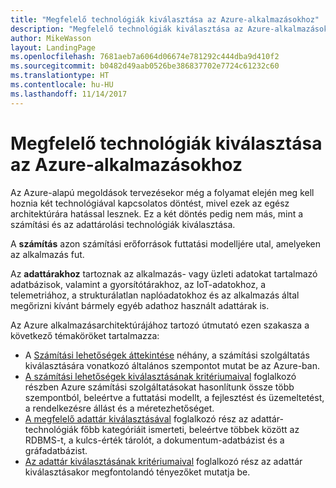 ```yaml
---
title: "Megfelelő technológiák kiválasztása az Azure-alkalmazásokhoz"
description: "Megfelelő technológiák kiválasztása az Azure-alkalmazásokhoz"
author: MikeWasson
layout: LandingPage
ms.openlocfilehash: 7681aeb7a6064d06674e781292c444dba9d410f2
ms.sourcegitcommit: b0482d49aab0526be386837702e7724c61232c60
ms.translationtype: HT
ms.contentlocale: hu-HU
ms.lasthandoff: 11/14/2017
---
```

# <a name="choose-the-right-technologies-for-azure-applications"></a>Megfelelő technológiák kiválasztása az Azure-alkalmazásokhoz

Az Azure-alapú megoldások tervezésekor még a folyamat elején meg kell hoznia két technológiával kapcsolatos döntést, mivel ezek az egész architektúrára hatással lesznek. Ez a két döntés pedig nem más, mint a számítási és az adattárolási technológiák kiválasztása. 

A **számítás** azon számítási erőforrások futtatási modelljére utal, amelyeken az alkalmazás fut. 

Az **adattárakhoz** tartoznak az alkalmazás- vagy üzleti adatokat tartalmazó adatbázisok, valamint a gyorsítótárakhoz, az IoT-adatokhoz, a telemetriához, a strukturálatlan naplóadatokhoz és az alkalmazás által megőrizni kívánt bármely egyéb adathoz használt adattárak is.

Az Azure alkalmazásarchitektúrájához tartozó útmutató ezen szakasza a következő témaköröket tartalmazza:

- A [Számítási lehetőségek áttekintése](./compute-overview.md) néhány, a számítási szolgáltatás kiválasztására vonatkozó általános szempontot mutat be az Azure-ban.
- [A számítási lehetőségek kiválasztásának kritériumaival](./compute-comparison.md) foglalkozó részben Azure számítási szolgáltatásokat hasonlítunk össze több szempontból, beleértve a futtatási modellt, a fejlesztést és üzemeltetést, a rendelkezésre állást és a méretezhetőséget.
- [A megfelelő adattár kiválasztásával](./data-store-overview.md) foglalkozó rész az adattár-technológiák főbb kategóriáit ismerteti, beleértve többek között az RDBMS-t, a kulcs-érték tárolót, a dokumentum-adatbázist és a gráfadatbázist. 
- [Az adattár kiválasztásának kritériumaival](./data-store-comparison.md) foglalkozó rész az adattár kiválasztásakor megfontolandó tényezőket mutatja be.


